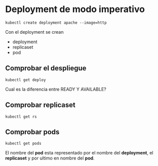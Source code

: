 # Deployment de modo imperativo
```
kubectl create deployment apache --image=http
```

Con el deployment se crean
- deployment
- replicaset
- pod

## Comprobar el despliegue
```
kubectl get deploy
```

Cual es la diferencia entre READY Y AVAILABLE?
## Comprobar replicaset
```
kubectl get rs
```

## Comprobar pods
```
kubectl get pods
```

El nombre del **pod** esta representado por el nombre del **deployment**, el **replicaset** y por ultimo en nombre del **pod**.

